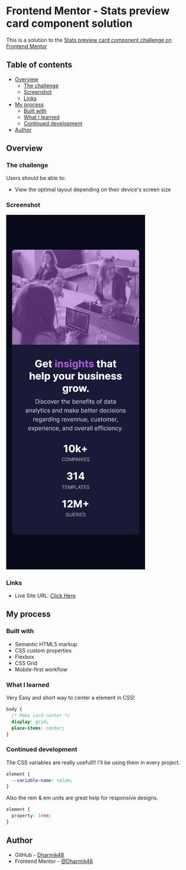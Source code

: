 # Frontend Mentor - Stats preview card component solution

This is a solution to the [Stats preview card component challenge on Frontend Mentor](https://www.frontendmentor.io/challenges/stats-preview-card-component-8JqbgoU62)

## Table of contents

- [Overview](#overview)
  - [The challenge](#the-challenge)
  - [Screenshot](#screenshot)
  - [Links](#links)
- [My process](#my-process)
  - [Built with](#built-with)
  - [What I learned](#what-i-learned)
  - [Continued development](#continued-development)
- [Author](#author)

## Overview

### The challenge

Users should be able to:

- View the optimal layout depending on their device's screen size

### Screenshot

![Mobile Version](./screenshots/Solution_mobile.png)

### Links

- Live Site URL: [Click Here](https://dharmik48.github.io/frontendmentor-challenge1-card/)

## My process

### Built with

- Semantic HTML5 markup
- CSS custom properties
- Flexbox
- CSS Grid
- Mobile-first workflow

### What I learned

Very Easy and short way to center a element in CSS!

```css
body {
  /* Make card center */
  display: grid;
  place-items: center;
}
```

### Continued development

The CSS variables are really usefull!! I'll be using them in every project.

```css
element {
  --variable-name: value;
}
```

Also the rem & em units are great help for responsive designs.

```css
element {
  property: 1rem;
}
```

## Author

- GitHub - [Dharmik48](https://github.com/Dharmik48)
- Frontend Mentor - [@Dharmik48](https://www.frontendmentor.io/profile/Dharmik48)
